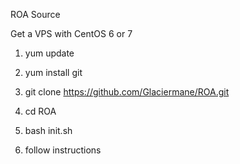ROA Source

Get a VPS with CentOS 6 or 7 

1. yum update
2. yum install git
3. git clone https://github.com/Glaciermane/ROA.git
4. cd ROA
5. bash init.sh
   
6. follow instructions
   

